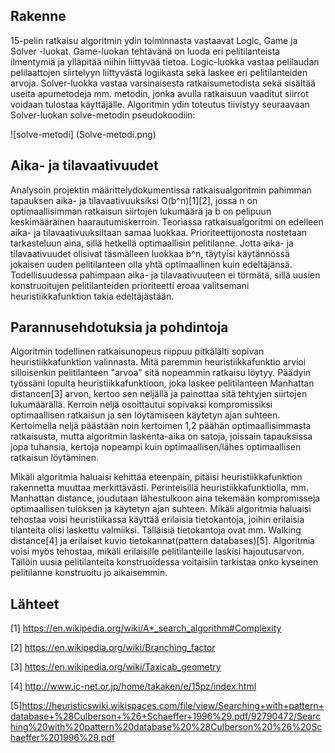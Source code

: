 Rakenne 
-------

15-pelin ratkaisu algoritmin ydin toiminnasta vastaavat Logic, Game ja Solver -luokat. Game-luokan tehtävänä on luoda eri pelitilanteista ilmentymiä ja ylläpitää niihin liittyvää tietoa. Logic-luokka vastaa pelilaudan pelilaattojen siirtelyyn liittyvästä logiikasta sekä laskee eri pelitilanteiden arvoja. Solver-luokka vastaa varsinaisesta ratkaisumetodista sekä sisältää useita apumetodeja mm. metodin, jonka avulla ratkaisuun vaaditut siirrot voidaan tulostaa käyttäjälle. Algoritmin ydin toteutus tiivistyy seuraavaan Solver-luokan solve-metodin pseudokoodiin:

![solve-metodi] (Solve-metodi.png)

Aika- ja tilavaativuudet
-------

Analysoin projektin määrittelydokumentissa ratkaisualgoritmin pahimman tapauksen aika- ja tilavaativuuksiksi O(b^n)[1][2], jossa n on optimaallisimman ratkaisun siirtojen lukumäärä ja b on pelipuun keskimääräinen haarautumiskerroin. Teoriassa ratkaisualgoritmi on edelleen aika- ja tilavaativuuksiltaan samaa luokkaa. Prioriteettijonosta nostetaan tarkasteluun aina, sillä hetkellä optimaallisin pelitilanne. Jotta aika- ja tilavaativuudet olisivat täsmälleen luokkaa b^n, täytyisi käytännössä jokaisen uuden pelitilanteen olla yhtä optimaallinen kuin edeltäjänsä. Todellisuudessa pahimpaan aika- ja tilavaativuuteen ei törmätä, sillä uusien konstruoitujen pelitilanteiden prioriteetti eroaa valitsemani heuristiikkafunktion takia edeltäjästään. 


Parannusehdotuksia ja pohdintoja
-------

Algoritmin todellinen ratkaisunopeus riippuu pitkälälti sopivan heuristiikkafunktion valinnasta. Mitä paremmin heuristiikkafunktio arvioi silloisenkin pelitilanteen "arvoa" sitä nopeammin ratkaisu löytyy. Päädyin työssäni lopulta heuristiikkafunktioon, joka laskee pelitilanteen Manhattan distancen[3] arvon, kertoo sen neljällä ja painottaa sitä tehtyjen siirtojen lukumäärällä. Kerroin neljä osoittautui sopivaksi kompromissiksi optimaallisen ratkaisun ja sen löytämiseen käytetyn ajan suhteen. Kertoimella neljä päästään noin kertoimen 1,2 päähän optimaallisimmasta ratkaisusta, mutta algoritmin laskenta-aika on satoja, joissain tapauksissa jopa tuhansia, kertoja nopeampi kuin optimaallisen/lähes optimaallisen ratkaisun löytäminen. 

Mikäli algoritmia haluaisi kehittää eteenpäin, pitäisi heuristiikkafunktion rakennetta muuttaa merkittävästi. Perinteisillä heuristiikkafunktiolla, mm. Manhattan distance, joudutaan lähestulkoon aina tekemään kompromisseja optimaallisen tuloksen ja käytetyn ajan suhteen. Mikäli algoritmia haluaisi tehostaa voisi heuristiikassa käyttää erilaisia tietokantoja, joihin erilaisia tilanteita olisi laskettu valmiiksi. Tälläisiä tietokantoja ovat mm. Walking distance[4] ja erilaiset kuvio tietokannat(pattern databases)[5]. Algoritmia voisi myös tehostaa, mikäli erilaisille pelitilanteille laskisi hajoutusarvon. Tällöin uusia pelitilanteita konstruoidessa voitaisiin tarkistaa onko kyseinen pelitilanne konstruoitu jo aikaisemmin.

Lähteet
-------

[1] https://en.wikipedia.org/wiki/A*_search_algorithm#Complexity

[2] https://en.wikipedia.org/wiki/Branching_factor

[3] https://en.wikipedia.org/wiki/Taxicab_geometry

[4] http://www.ic-net.or.jp/home/takaken/e/15pz/index.html

[5]https://heuristicswiki.wikispaces.com/file/view/Searching+with+pattern+database+%28Culberson+%26+Schaeffer+1996%29.pdf/92790472/Searching%20with%20pattern%20database%20%28Culberson%20%26%20Schaeffer%201996%29.pdf
